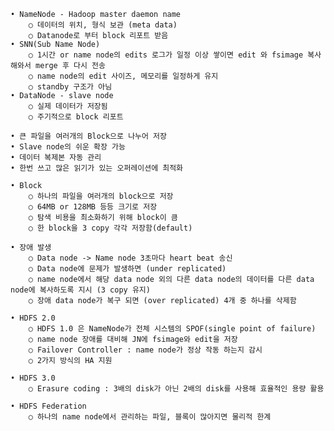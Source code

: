 	• NameNode - Hadoop master daemon name
		○ 데이터의 위치, 형식 보관 (meta data)
		○ Datanode로 부터 block 리포트 받음
	• SNN(Sub Name Node)
		○ 1시간 or name node의 edits 로그가 일정 이상 쌓이면 edit 와 fsimage 복사해와서 merge 후 다시 전송
		○ name node의 edit 사이즈, 메모리를 일정하게 유지
		○ standby 구조가 아님
	• DataNode - slave node
		○ 실제 데이터가 저장됨
		○ 주기적으로 block 리포트
	
	• 큰 파일을 여러개의 Block으로 나누어 저장
	• Slave node의 쉬운 확장 가능
	• 데이터 복제본 자동 관리
	• 한번 쓰고 많은 읽기가 있는 오퍼레이션에 최적화
	
	• Block
		○ 하나의 파일을 여러개의 block으로 저장
		○ 64MB or 128MB 등등 크기로 저장
		○ 탐색 비용을 최소화하기 위해 block이 큼
		○ 한 block을 3 copy 각각 저장함(default)
		
	• 장애 발생
		○ Data node -> Name node 3초마다 heart beat 송신
		○ Data node에 문제가 발생하면 (under replicated)
		○ name node에서 해당 data node 외의 다른 data node의 데이터를 다른 data node에 복사하도록 지시 (3 copy 유지)
		○ 장애 data node가 복구 되면 (over replicated) 4개 중 하나를 삭제함 

	• HDFS 2.0
		○ HDFS 1.0 은 NameNode가 전체 시스템의 SPOF(single point of failure)
		○ name node 장애를 대비해 JN에 fsimage와 edit을 저장
		○ Failover Controller : name node가 정상 작동 하는지 감시
		○ 2가지 방식의 HA 지원
		
	• HDFS 3.0
		○ Erasure coding : 3배의 disk가 아닌 2배의 disk를 사용해 효율적인 용량 활용

	• HDFS Federation
		○ 하나의 name node에서 관리하는 파일, 블록이 많아지면 물리적 한계
		

